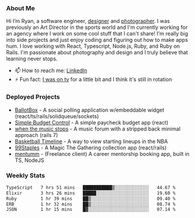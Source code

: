 ### About Me
Hi I’m Ryan, a software engineer, [designer](https://www.denvermullets.com/video) and [photographer](https://www.denvermullets.com/). I was previously an Art Director in the sports world and I'm currently working for an agency where I work on some cool stuff that I can't share! I'm really big into side projects and just enjoy coding and figuring out how to make apps hum. I love working with React, Typescript, Node.js, Ruby, and Ruby on Rails. I'm passionate about photography and design and I truly believe that learning never stops.

- 📫 How to reach me: [LinkedIn](https://www.linkedin.com/in/ryanvaznis)
- ⚡ Fun fact: [I was on tv](https://vimeo.com/381425882) for a little bit and I think it's still in rotation

### Deployed Projects
- [BallotBox](https://voteballotbox.com/) - A social polling application w/embeddable widget (react/ts/rails/solidqueue/sockets)
- [Simple Budget Control](https://simplebudgetcontrol.com/) - A simple paycheck budget app (react)
- [when the music stops](https://whenthemusicstops.net) - A music forum with a stripped back minimal approach (rails 7)
- [Basketball Timeline](https://basketball-timeline.com/?team=PHO&year=2023) - A way to view starting lineups in the NBA
- [99Staples](https://www.99staples.com/collections/denvermullets/9) - A Magic The Gathering collection app (react/rails)
- [mentumm](https://portal.mentumm.com/) - (Freelance client) A career mentorship booking app, built in TS, NodeJS

### Weekly Stats
<!--START_SECTION:waka-->

```txt
TypeScript   7 hrs 51 mins   ███████████▒░░░░░░░░░░░░░   44.67 %
Elixir       3 hrs 26 mins   █████░░░░░░░░░░░░░░░░░░░░   19.60 %
Ruby         1 hr 39 mins    ██▒░░░░░░░░░░░░░░░░░░░░░░   09.40 %
ERB          1 hr 32 mins    ██▒░░░░░░░░░░░░░░░░░░░░░░   08.74 %
JSON         1 hr 15 mins    █▓░░░░░░░░░░░░░░░░░░░░░░░   07.14 %
```

<!--END_SECTION:waka-->
